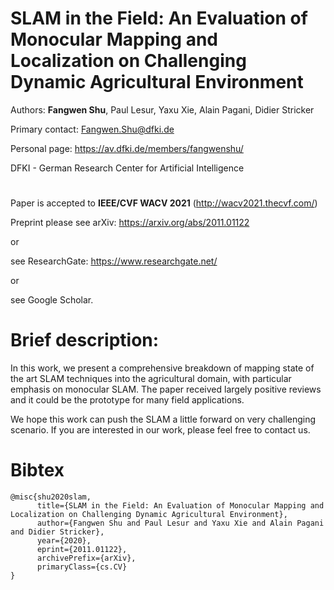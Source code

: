 # SLAM in the Field: An Evaluation of Monocular Mapping and Localization on Challenging Dynamic Agricultural Environment

Authors: **Fangwen Shu**, Paul Lesur, Yaxu Xie, Alain Pagani, Didier Stricker

Primary contact: Fangwen.Shu@dfki.de

Personal page: https://av.dfki.de/members/fangwenshu/

DFKI - German Research Center for Artificial Intelligence

#

Paper is accepted to **IEEE/CVF WACV 2021** (http://wacv2021.thecvf.com/)

Preprint please see arXiv: https://arxiv.org/abs/2011.01122

or

see ResearchGate: https://www.researchgate.net/

or 

see Google Scholar.

# Brief description:

In this work, we present a comprehensive breakdown of mapping state of the art SLAM techniques into the agricultural domain, with particular emphasis on monocular SLAM. The paper received largely positive reviews and it could be the prototype for many field applications.

We hope this work can push the SLAM a little forward on very challenging scenario. If you are interested in our work, please feel free to contact us.

# Bibtex

```
@misc{shu2020slam,
      title={SLAM in the Field: An Evaluation of Monocular Mapping and Localization on Challenging Dynamic Agricultural Environment},
      author={Fangwen Shu and Paul Lesur and Yaxu Xie and Alain Pagani and Didier Stricker},
      year={2020},
      eprint={2011.01122},
      archivePrefix={arXiv},
      primaryClass={cs.CV}
}
```
